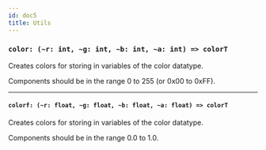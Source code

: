 ```yaml
---
id: doc5
title: Utils
---
```


### `color: (~r: int, ~g: int, ~b: int, ~a: int) => colorT`

Creates colors for storing in variables of the color datatype.

Components should be in the range 0 to 255 (or 0x00 to 0xFF).

---

#### `colorf: (~r: float, ~g: float, ~b: float, ~a: float) => colorT`

Creates colors for storing in variables of the color datatype.

Components should be in the range 0.0 to 1.0.


